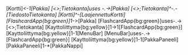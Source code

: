 [Kortti]*<-1[Pakka]
[<<Interface>>;Tietokanta]uses -.->[Pakka]
[<<Interface>>;Tietokanta]^-.-[TiedostoTietokanta]
[Kortti]^-[LaajennettuKortti]
[FlashcardApp{bg:green}]1-*>[Pakka]
[FlashcardApp{bg:green}]uses-.->[<<Interface>>;Tietokanta]
[Kayttoliittyma{bg:yellow}]1->1[FlashcardApp{bg:green}]
[Kayttoliittyma{bg:yellow}]1-1[MenuBar]
[MenuBar]uses-.->[FlashcardApp{bg:green}]
[Kayttoliittyma{bg:yellow}]1-1[PakkaPaneeli]
[PakkaPaneeli]1-*[PakkaNappi]